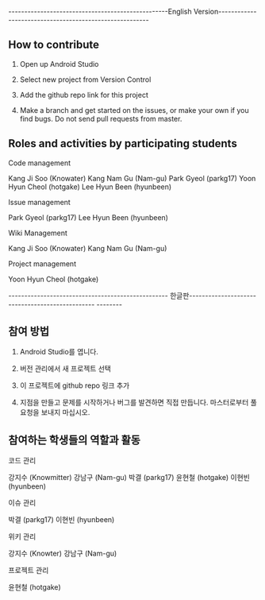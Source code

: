 --------------------------------------------------English Version--------------------------------------------------------


## How to contribute

1. Open up Android Studio

2. Select new project from Version Control

3. Add the github repo link for this project

4. Make a branch and get started on the issues, or make your own if you find bugs. Do not send pull requests from master.

## Roles and activities by participating students

Code management

Kang Ji Soo (Knowater) Kang Nam Gu (Nam-gu) Park Gyeol (parkg17) Yoon Hyun Cheol (hotgake) Lee Hyun Been (hyunbeen)

Issue management

Park Gyeol (parkg17) Lee Hyun Been (hyunbeen)

Wiki Management

Kang Ji Soo (Knowater) Kang Nam Gu (Nam-gu)

Project management

Yoon Hyun Cheol (hotgake)


-------------------------------------------------- 한글판------------------------------------------------ --------


## 참여 방법

1. Android Studio를 엽니다.

2. 버전 관리에서 새 프로젝트 선택

3. 이 프로젝트에 github repo 링크 추가

4. 지점을 만들고 문제를 시작하거나 버그를 발견하면 직접 만듭니다. 마스터로부터 풀 요청을 보내지 마십시오.

## 참여하는 학생들의 역할과 활동

코드 관리

강지수 (Knowmitter) 강남구 (Nam-gu) 박결 (parkg17) 윤현철 (hotgake) 이현빈 (hyunbeen)

이슈 관리

박결 (parkg17) 이현빈 (hyunbeen)

위키 관리

강지수 (Knowter) 강남구 (Nam-gu)

프로젝트 관리

윤현철 (hotgake)
